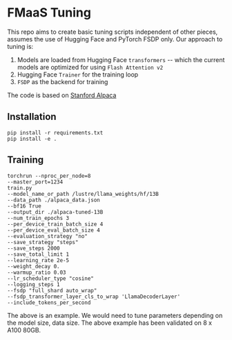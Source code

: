# FMaaS Tuning

This repo aims to create basic tuning scripts independent of other pieces, assumes the use of Hugging Face and PyTorch FSDP only. Our approach to tuning is:
1. Models are loaded from Hugging Face `transformers` -- which the current models are optimized for using `Flash Attention v2`
2. Hugging Face `Trainer` for the training loop
3. `FSDP` as the backend for training

The code is based on [Stanford Alpaca](https://github.com/tatsu-lab/stanford_alpaca)

## Installation

```
pip install -r requirements.txt
pip install -e .
```

## Training

```
torchrun --nproc_per_node=8
--master_port=1234 
train.py 
--model_name_or_path /lustre/llama_weights/hf/13B 
--data_path ./alpaca_data.json 
--bf16 True 
--output_dir ./alpaca-tuned-13B 
--num_train_epochs 3 
--per_device_train_batch_size 4 
--per_device_eval_batch_size 4 
--evaluation_strategy "no" 
--save_strategy "steps" 
--save_steps 2000 
--save_total_limit 1 
--learning_rate 2e-5 
--weight_decay 0. 
--warmup_ratio 0.03 
--lr_scheduler_type "cosine" 
--logging_steps 1 
--fsdp "full_shard auto_wrap" 
--fsdp_transformer_layer_cls_to_wrap 'LlamaDecoderLayer'
--include_tokens_per_second
```

The above is an example. We would need to tune parameters depending on the model size, data size. The above example has been validated on 8 x A100 80GB.
